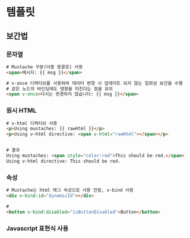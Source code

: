 # 템플릿

## 보간법

### 문자열

```html
# Mustache 구분(이중 중괄호) 사용
<span>메시지: {{ msg }}</span>

# v-once 디렉티브를 사용하여 데이터 변경 시 업데이트 되지 않는 일회성 보간을 수행
# 같은 노드의 바인딩에도 영향을 미친다는 점을 유의
<span v-once>다시는 변경하지 않습니다: {{ msg }}</span>
```

### 원시 HTML

```html
# v-html 디렉티브 사용
<p>Using mustaches: {{ rawHtml }}</p>
<p>Using v-html directive: <span v-html="rawHtml"></span></p>


# 결과
Using mustaches: <span style="color:red">This should be red.</span>
Using v-html directive: This should be red.
```

### 속성

```html
# Mustache는 html 태그 속성으로 사용 안됨, v-bind 사용
<div v-bind:id="dynamicId"></div>

# 
<button v-bind:disabled="isButtonDisabled">Button</button>
```

### Javascript 표현식 사용
